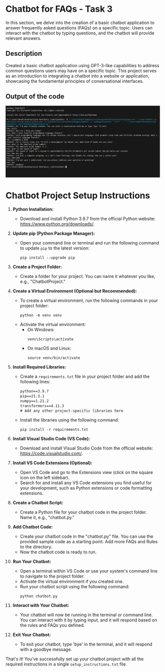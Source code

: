# Chatbot for FAQs - Task 3

In this section, we delve into the creation of a basic chatbot application to answer frequently asked questions (FAQs) on a specific topic. Users can interact with the chatbot by typing questions, and the chatbot will provide relevant answers.

## Description

Created a basic chatbot application using GPT-3-like capabilities to address common questions users may have on a specific topic. This project serves as an introduction to integrating a chatbot into a website or application, showcasing the fundamental principles of conversational interfaces.

## Output of the code

![Alt text](https://github.com/bhaktim19/Slash_Mark-Prompt-Engineer-Intern/blob/main/Images/Output.png)



Chatbot Project Setup Instructions 
===================================

1. **Python Installation:**
   - Download and install Python 3.9.7 from the official Python website: https://www.python.org/downloads/.

2. **Update pip (Python Package Manager):**
   - Open your command line or terminal and run the following command to update `pip` to the latest version:
     ```
     pip install --upgrade pip
     ```

3. **Create a Project Folder:**
   - Create a folder for your project. You can name it whatever you like, e.g., "ChatbotProject."

4. **Create a Virtual Environment (Optional but Recommended):**
   - To create a virtual environment, run the following commands in your project folder:
     ```
     python -m venv venv
     ```
   - Activate the virtual environment:
     - On Windows:
       ```
       venv\Scripts\activate
       ```
     - On macOS and Linux:
       ```
       source venv/bin/activate
       ```

5. **Install Required Libraries:**
   - Create a `requirements.txt` file in your project folder and add the following lines:
     ```
     python==3.9.7
     pip==21.3.1
     numpy==1.21.2
     transformers==4.11.3
     # Add any other project-specific libraries here
     ```
   - Install the libraries using the following command:
     ```
     pip install -r requirements.txt
     ```

6. **Install Visual Studio Code (VS Code):**
   - Download and install Visual Studio Code from the official website: https://code.visualstudio.com/.

7. **Install VS Code Extensions (Optional):**
   - Open VS Code and go to the Extensions view (click on the square icon on the left sidebar).
   - Search for and install any VS Code extensions you find useful for your development, such as Python extensions or code formatting extensions.

8. **Create a Chatbot Script:**
   - Create a Python file for your chatbot code in the project folder. Name it, e.g., "chatbot.py."

9. **Add Chatbot Code:**
   - Create your chatbot code in the "chatbot.py" file. You can use the provided sample code as a starting point. Add more FAQs and Rules to the directory.
   - Now the chatbot code is ready to run.

10. **Run Your Chatbot:**
    - Open a terminal within VS Code or use your system's command line to navigate to the project folder.
    - Activate the virtual environment if you created one.
    - Run your chatbot script using the following command:
      ```
      python chatbot.py
      ```

11. **Interact with Your Chatbot:**
    - Your chatbot will now be running in the terminal or command line. You can interact with it by typing input, and it will respond based on the rules and FAQs you defined.

12. **Exit Your Chatbot:**
    - To exit your chatbot, type 'bye' in the terminal, and it will respond with a goodbye message.

That's it! You've successfully set up your chatbot project with all the required instructions in a single `setup_instructions.txt` file.
